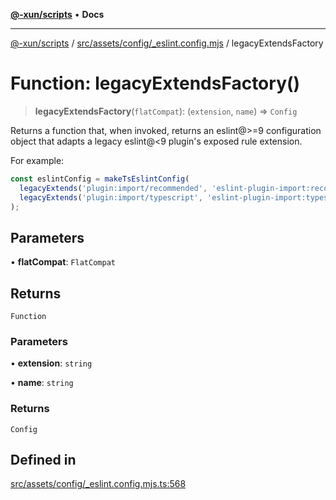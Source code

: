 [**@-xun/scripts**](../../../../../README.md) • **Docs**

***

[@-xun/scripts](../../../../../README.md) / [src/assets/config/\_eslint.config.mjs](../README.md) / legacyExtendsFactory

# Function: legacyExtendsFactory()

> **legacyExtendsFactory**(`flatCompat`): (`extension`, `name`) => `Config`

Returns a function that, when invoked, returns an eslint@>=9 configuration
object that adapts a legacy eslint@<9 plugin's exposed rule extension.

For example:

```typescript
const eslintConfig = makeTsEslintConfig(
  legacyExtends('plugin:import/recommended', 'eslint-plugin-import:recommended'),
  legacyExtends('plugin:import/typescript', 'eslint-plugin-import:typescript')
);
```

## Parameters

• **flatCompat**: `FlatCompat`

## Returns

`Function`

### Parameters

• **extension**: `string`

• **name**: `string`

### Returns

`Config`

## Defined in

[src/assets/config/\_eslint.config.mjs.ts:568](https://github.com/Xunnamius/xscripts/blob/d89809b1811fb99fb24fbfe0c6960a0e087bcc27/src/assets/config/_eslint.config.mjs.ts#L568)
